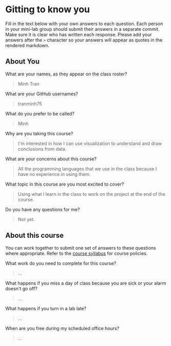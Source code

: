 # Gitting to know you
Fill in the text below with your own answers to each question. Each person in your mini-lab group should submit their answers in a separate commit. Make sure it is clear who has written each response. Please add your answers after the `>` character so your answers will appear as quotes in the rendered markdown.

## About You
What are your names, as they appear on the class roster?
> Minh Tran

What are your GitHub usernames?
> tranminh75

What do you prefer to be called?
> Minh

Why are you taking this course?
> I'm interested in how I can use visualization to understand and draw conclusions from data.

What are your concerns about this course?
> All the programming languages that we use in the class because I have no experience in using them.

What topic in this course are you most excited to cover?
> Using what I learn in the class to work on the project at the end of the course.

Do you have any questions for me?
> Not yet.

## About this course
You can work together to submit one set of answers to these questions where appropriate. Refer to the [course syllabus](http://www.cs.grinnell.edu/~curtsinger/teaching/2017S/CSC395/syllabus/) for course policies.

What work do you need to complete for this course?
> ...

What happens if you miss a day of class because you are sick or your alarm doesn't go off?
> ...

What happens if you turn in a lab late?
> ...

When are you free during my scheduled office hours?
> ...

